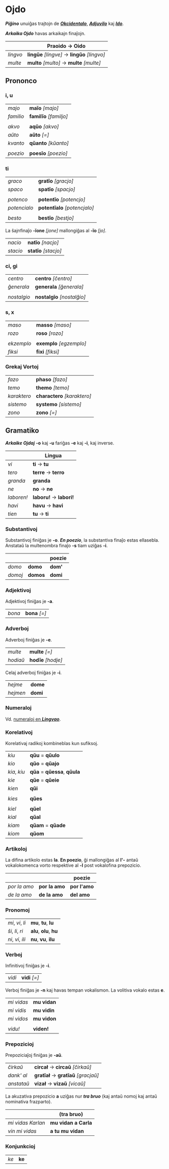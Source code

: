 # Ojdo

***Piĝino*** unuiĝas trajtojn de [***Okcidentalo***](https://eo.wikipedia.org/wiki/Okcidentalo), [***Adjuvilo***](https://eo.wikipedia.org/wiki/Adjuvilo) kaj [***Ido***](https://eo.wikipedia.org/wiki/Ido_(lingvo)).

***Arkaika Ojdo*** havas arkaikajn finaĵojn.

| | Praoido → Oido |
|-|-|
| *lingvo* | **lingŭe** *[lingve]* → **lingŭo** *[lingvo]* |
| *multe* | **multo** *[multo]* → **multe** *[multe]* |

## Prononco

### i, u

| | |
|-|-|
| *majo* | **maĭo** *[majo]* |
| *familio* | **familĭo** *[familjo]* |
| | |
| *akvo* | **aqŭo** *[akvo]* |
| *aŭto* | **aŭto** *[=]* |
| *kvanto* | **qŭanto** *[kŭanto]* |
| | |
| *poezio* | **poesīo** *[poezio]* |

### ti

| | |
|-|-|
| *graco* | **gratĭo** *[gracjo]* |
| *spaco* | **spatĭo** *[spacjo]* |
| | |
| *potenco* | **potentĭo** *[potencjo]* |
| *potencialo* | **potentĭalo** *[potencjalo]* |
| | |
| *besto* | **bestĭo** *[bestjo]* |

La ŝajnfinaĵo **-ĭone** *[jone]* mallongiĝas al **-ĭo** *[jo]*.

| | |
|-|-|
| *nacio* | **natĭo** *[nacjo]* |
| *stacio* | **statĭo** *[stacjo]* |

### ci, gi

| | |
|-|-|
| *centro* | **centro** *[ĉentro]* |
| *ĝenerala* | **generala** *[ĝenerala]* |
| | |
| *nostalgio* | **nostalgīo** *[nostalĝio]* |

### s, x

| | |
|-|-|
| *maso* | **masso** *[maso]* |
| *rozo* | **roso** *[rozo]* |
| | |
| *ekzemplo* | **exemplo** *[egzemplo]* |
| *fiksi* | **fixi** *[fiksi]* |

### Grekaj Vortoj

| | |
|-|-|
| *fazo* | **phaso** *[fazo]* |
| *temo* | **themo** *[temo]* |
| *karaktero* | **charactero** *[karaktero]* |
| *sistemo* | **systemo** *[sistemo]* |
| *zono* | **zono** *[=]* |

## Gramatiko

***Arkaike Ojdaj*** **-o** kaj **-u** fariĝas **-e** kaj **-i**, kaj inverse.

| | Lingua |
|-|-|
| *vi* | **ti** → **tu** |
| *tero* | **terre** → **terro** |
| *granda* | **granda** |
| *ne* | **no** → **ne** |
| *laboren!* | **laboru!** → **labori!** |
| *havi* | **havu** → **havi** |
| *tien* | **tu** → **ti** |

### Substantivoj

Substantivoj finiĝas je **-o**. ***En poezio***, la substantiva finaĵo estas ellasebla. Anstataŭ la multenombra finaĵo **-s** tiam uziĝas **-i**.

| | | poezie |
|-|-|-|
| *domo* | **domo** | **dom'** |
| *domoj* | **domos** | **domi** |

### Adjektivoj

Adjektivoj finiĝas je **-a**.

| | |
|-|-|
| *bona* | **bona** *[=]* |

### Adverboj

Adverboj finiĝas je **-e**.

| | |
|-|-|
| *multe* | **multe** *[=]* |
| *hodiaŭ* | **hodĭe** *[hodje]* |

Celaj adverboj finiĝas je **-i**.

| | |
|-|-|
| *hejme* | **dome** |
| *hejmen* | **domi** |

### Numeraloj

Vd. [numeraloj en ***Lingvao***](lingua.md#numeraloj).

### Korelativoj

Korelativaj radikoj kombineblas kun sufiksoj.

| | |
|-|-|
| *kiu* | **qŭu** = **qŭulo** |
| *kio* | **qŭo** = **qŭajo** |
| *kia*, *kiu* | **qŭa** = **qŭessa**, **qŭula** |
| *kie* | **qŭe** = **qŭeie** |
| *kien* | **qŭi** |
| | |
| *kies* | **qŭes** |
| | |
| *kiel* | **qŭel** |
| *kial* | **qŭal** |
| *kiam* | **qŭam** = **qŭade** |
| *kiom* | **qŭom** |

### Artikoloj

La difina artikolo estas **la**. **En poezio**, ĝi mallongiĝas al **l'-** antaŭ vokalokomenca vorto respektive al **-l** post vokalofina prepozicio.

| | | poezie |
|-|-|-|
| *por la amo* | **por la amo** | **por l'amo** |
| *de la amo* | **de la amo** | **del amo** |

### Pronomoj

| | |
|-|-|
| *mi*, *vi*, *li* | **mu**, **tu**, **lu** |
| *ŝi*, *li*, *ri* | **alu**, **olu**, **hu** |
| *ni*, *vi*, *ili* | **nu**, **vu**, **ilu** |

### Verboj

Infinitivoj finiĝas je **-i**.

| | |
|-|-|
| *vidi* | **vidi** *[=]* |

Verboj finiĝas je **-n** kaj havas tempan vokalismon. La volitiva vokalo estas **e**.

| | |
|-|-|
| *mi vidas* | **mu vidan** |
| *mi vidis* | **mu vidin** |
| *mi vidos* | **mu vidon** |
| | |
| *vidu!* | **viden!** |

### Prepozicioj

Prepoziciaĵoj finiĝas je **-aŭ**.

| | |
|-|-|
| *ĉirkaŭ* | **circał** → **circaŭ** *[ĉirkaŭ]* |
| *dank' al* | **gratĭał** → **gratĭaŭ** *[gracjaŭ]* |
| *anstataŭ* | **vizał** → **vizaŭ** *[vicaŭ]* |

La akuzativa prepozicio **a** uziĝas nur ***tra bruo*** (kaj antaŭ nomoj kaj antaŭ nominativa frazparto).

| | (tra bruo) |
|-|-|
| *mi vidas Karlan* | **mu vidan a Carla** |
| *vin mi vidas* | **a tu mu vidan** |

### Konjunkcioj

| | |
|-|-|
| *ke* | **ke** |

